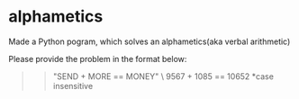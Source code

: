 # alphametics
Made a Python pogram, which solves an alphametics(aka verbal arithmetic)

Please provide the problem in the format below:
>> "SEND + MORE == MONEY" \\
9567 + 1085 == 10652
*case insensitive
